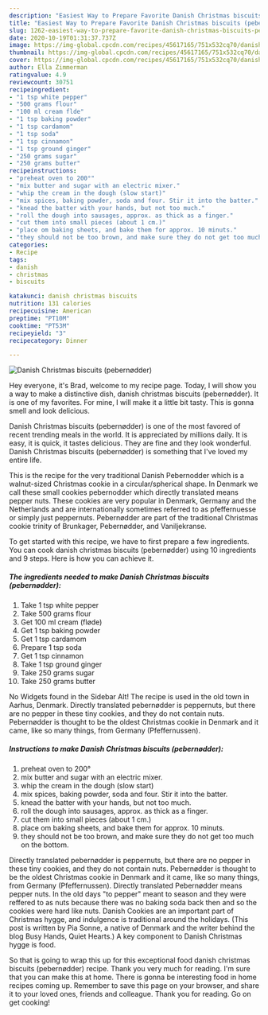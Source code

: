 ```yaml
---
description: "Easiest Way to Prepare Favorite Danish Christmas biscuits (pebernødder)"
title: "Easiest Way to Prepare Favorite Danish Christmas biscuits (pebernødder)"
slug: 1262-easiest-way-to-prepare-favorite-danish-christmas-biscuits-pebernodder
date: 2020-10-19T01:31:37.737Z
image: https://img-global.cpcdn.com/recipes/45617165/751x532cq70/danish-christmas-biscuits-pebernodder-recipe-main-photo.jpg
thumbnail: https://img-global.cpcdn.com/recipes/45617165/751x532cq70/danish-christmas-biscuits-pebernodder-recipe-main-photo.jpg
cover: https://img-global.cpcdn.com/recipes/45617165/751x532cq70/danish-christmas-biscuits-pebernodder-recipe-main-photo.jpg
author: Ella Zimmerman
ratingvalue: 4.9
reviewcount: 30751
recipeingredient:
- "1 tsp white pepper"
- "500 grams flour"
- "100 ml cream flde"
- "1 tsp baking powder"
- "1 tsp cardamom"
- "1 tsp soda"
- "1 tsp cinnamon"
- "1 tsp ground ginger"
- "250 grams sugar"
- "250 grams butter"
recipeinstructions:
- "preheat oven to 200°"
- "mix butter and sugar with an electric mixer."
- "whip the cream in the dough (slow start)"
- "mix spices, baking powder, soda and four. Stir it into the batter."
- "knead the batter with your hands, but not too much."
- "roll the dough into sausages, approx. as thick as a finger."
- "cut them into small pieces (about 1 cm.)"
- "place om baking sheets, and bake them for approx. 10 minuts."
- "they should not be too brown, and make sure they do not get too much on the bottom."
categories:
- Recipe
tags:
- danish
- christmas
- biscuits

katakunci: danish christmas biscuits 
nutrition: 131 calories
recipecuisine: American
preptime: "PT10M"
cooktime: "PT53M"
recipeyield: "3"
recipecategory: Dinner

---
```



![Danish Christmas biscuits (pebernødder)](https://img-global.cpcdn.com/recipes/45617165/751x532cq70/danish-christmas-biscuits-pebernodder-recipe-main-photo.jpg)

Hey everyone, it's Brad, welcome to my recipe page. Today, I will show you a way to make a distinctive dish, danish christmas biscuits (pebernødder). It is one of my favorites. For mine, I will make it a little bit tasty. This is gonna smell and look delicious.

Danish Christmas biscuits (pebernødder) is one of the most favored of recent trending meals in the world. It is appreciated by millions daily. It is easy, it is quick, it tastes delicious. They are fine and they look wonderful. Danish Christmas biscuits (pebernødder) is something that I've loved my entire life.

This is the recipe for the very traditional Danish Pebernodder which is a walnut-sized Christmas cookie in a circular/spherical shape. In Denmark we call these small cookies pebernodder which directly translated means pepper nuts. These cookies are very popular in Denmark, Germany and the Netherlands and are internationally sometimes referred to as pfeffernuesse or simply just peppernuts. Pebernødder are part of the traditional Christmas cookie trinity of Brunkager, Pebernødder, and Vaniljekranse.


To get started with this recipe, we have to first prepare a few ingredients. You can cook danish christmas biscuits (pebernødder) using 10 ingredients and 9 steps. Here is how you can achieve it.

<!--inarticleads1-->

##### The ingredients needed to make Danish Christmas biscuits (pebernødder):

1. Take 1 tsp white pepper
1. Take 500 grams flour
1. Get 100 ml cream (fløde)
1. Get 1 tsp baking powder
1. Get 1 tsp cardamom
1. Prepare 1 tsp soda
1. Get 1 tsp cinnamon
1. Take 1 tsp ground ginger
1. Take 250 grams sugar
1. Take 250 grams butter


No Widgets found in the Sidebar Alt! The recipe is used in the old town in Aarhus, Denmark. Directly translated pebernødder is peppernuts, but there are no pepper in these tiny cookies, and they do not contain nuts. Pebernødder is thought to be the oldest Christmas cookie in Denmark and it came, like so many things, from Germany (Pfeffernussen). 

<!--inarticleads2-->

##### Instructions to make Danish Christmas biscuits (pebernødder):

1. preheat oven to 200°
1. mix butter and sugar with an electric mixer.
1. whip the cream in the dough (slow start)
1. mix spices, baking powder, soda and four. Stir it into the batter.
1. knead the batter with your hands, but not too much.
1. roll the dough into sausages, approx. as thick as a finger.
1. cut them into small pieces (about 1 cm.)
1. place om baking sheets, and bake them for approx. 10 minuts.
1. they should not be too brown, and make sure they do not get too much on the bottom.


Directly translated pebernødder is peppernuts, but there are no pepper in these tiny cookies, and they do not contain nuts. Pebernødder is thought to be the oldest Christmas cookie in Denmark and it came, like so many things, from Germany (Pfeffernussen). Directly translated Pebernødder means pepper nuts. In the old days &#34;to pepper&#34; meant to season and they were reffered to as nuts because there was no baking soda back then and so the cookies were hard like nuts. Danish Cookies are an important part of Christmas hygge, and indulgence is traditional around the holidays. (This post is written by Pia Sonne, a native of Denmark and the writer behind the blog Busy Hands, Quiet Hearts.) A key component to Danish Christmas hygge is food. 

So that is going to wrap this up for this exceptional food danish christmas biscuits (pebernødder) recipe. Thank you very much for reading. I'm sure that you can make this at home. There is gonna be interesting food in home recipes coming up. Remember to save this page on your browser, and share it to your loved ones, friends and colleague. Thank you for reading. Go on get cooking!
